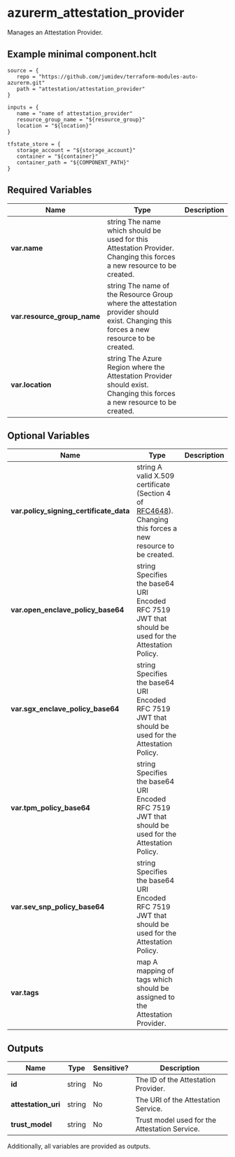 # azurerm_attestation_provider

Manages an Attestation Provider.

## Example minimal component.hclt

```hcl
source = {
   repo = "https://github.com/jumidev/terraform-modules-auto-azurerm.git" 
   path = "attestation/attestation_provider" 
}

inputs = {
   name = "name of attestation_provider" 
   resource_group_name = "${resource_group}" 
   location = "${location}" 
}

tfstate_store = {
   storage_account = "${storage_account}" 
   container = "${container}" 
   container_path = "${COMPONENT_PATH}" 
}

```

## Required Variables

| Name | Type |  Description |
| ---- | --------- |  ----------- |
| **var.name** | string  The name which should be used for this Attestation Provider. Changing this forces a new resource to be created. | 
| **var.resource_group_name** | string  The name of the Resource Group where the attestation provider should exist. Changing this forces a new resource to be created. | 
| **var.location** | string  The Azure Region where the Attestation Provider should exist. Changing this forces a new resource to be created. | 

## Optional Variables

| Name | Type |  Description |
| ---- | --------- |  ----------- |
| **var.policy_signing_certificate_data** | string  A valid X.509 certificate (Section 4 of [RFC4648](https://tools.ietf.org/html/rfc4648)). Changing this forces a new resource to be created. | 
| **var.open_enclave_policy_base64** | string  Specifies the base64 URI Encoded RFC 7519 JWT that should be used for the Attestation Policy. | 
| **var.sgx_enclave_policy_base64** | string  Specifies the base64 URI Encoded RFC 7519 JWT that should be used for the Attestation Policy. | 
| **var.tpm_policy_base64** | string  Specifies the base64 URI Encoded RFC 7519 JWT that should be used for the Attestation Policy. | 
| **var.sev_snp_policy_base64** | string  Specifies the base64 URI Encoded RFC 7519 JWT that should be used for the Attestation Policy. | 
| **var.tags** | map  A mapping of tags which should be assigned to the Attestation Provider. | 



## Outputs

| Name | Type | Sensitive? | Description |
| ---- | ---- | --------- | --------- |
| **id** | string | No  | The ID of the Attestation Provider. | 
| **attestation_uri** | string | No  | The URI of the Attestation Service. | 
| **trust_model** | string | No  | Trust model used for the Attestation Service. | 

Additionally, all variables are provided as outputs.
